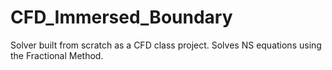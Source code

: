# CFD_Immersed_Boundary
Solver built from scratch as a CFD class project. Solves NS equations using the Fractional Method.
